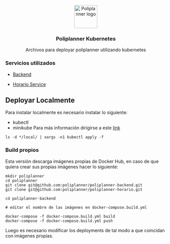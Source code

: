 <p align="center">
    <img src="https://user-images.githubusercontent.com/62389211/82087718-a7b79380-96be-11ea-9471-fc06cc55c845.png" alt="Poliplanner logo" width="72" height="72">
</p>

<h3 align="center">Poliplanner Kubernetes</h3>
<p align="center">
Archivos para deployar poliplanner utilizando kubernetes
</p>

### Servicios utilizados
- [Backend](https://github.com/poliplanner/poliplanner-backend)

- [Horario Service](https://github.com/poliplanner/poliplanner-horario)

## Deployar Localmente
Para instalar localmente es necesario instalar lo siguiente:
- kubectl
- minikube
Para más información dirigirse a este [link](https://matthewpalmer.net/kubernetes-app-developer/articles/install-kubernetes-ubuntu-tutorial.html)

```  
ls -d */local/ | xargs -n1 kubectl apply -f
```
### Build propios
Esta versión descarga imágenes propias de Docker Hub, en caso de que quiera crear sus propias imágenes hacer lo siguiente:
```
mkdir poliplanner
cd poliplanner
git clone git@github.com:poliplanner/poliplanner-backend.git
git clone git@github.com:poliplanner/poliplanner-horario.git

cd poliplanner-backend

# editar el nombre de las imágenes en docker-compose.build.yml

docker-compose -f docker-compose.build.yml build
docker-compose -f docker-compose.build.yml push

```

Luego es necesario modificar los deployments de tal modo a que coincidan con imágenes propias.